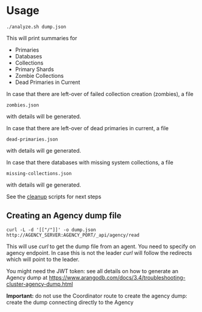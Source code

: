 # Usage

    ./analyze.sh dump.json

This will print summaries for

* Primaries
* Databases
* Collections
* Primary Shards
* Zombie Collections
* Dead Primaries in Current

In case that there are left-over of failed collection creation (zombies), a file

    zombies.json

with details will be generated.

In case that there are left-over of dead primaries in current, a file

    dead-primaries.json
    
with details will ge generated.

In case that there databases with missing system collections, a file

    missing-collections.json
    
with details will ge generated.

See the [cleanup](../cleanup/README.md) scripts for next steps

## Creating an Agency dump file

    curl -L -d '[["/"]]' -o dump.json http://AGENCY_SERVER:AGENCY_PORT/_api/agency/read 

This will use *curl* to get the dump file from an agent. You need to specify on
agency endpoint. In case this is not the leader *curl* will follow the redirects
which will point to the leader.

You might need the JWT token: see all details on how to generate an Agency dump at 
https://www.arangodb.com/docs/3.4/troubleshooting-cluster-agency-dump.html

**Important:** do not use the Coordinator route to create the agency dump: create the dump
connecting directly to the Agency
